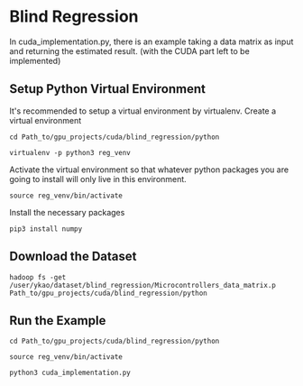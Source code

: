 # Blind Regression

In cuda_implementation.py, there is an example taking a data matrix as input and returning the estimated result. (with the CUDA part left to be implemented)

## Setup Python Virtual Environment
It's recommended to setup a virtual environment by virtualenv.
Create a virtual environment
```
cd Path_to/gpu_projects/cuda/blind_regression/python
```
```
virtualenv -p python3 reg_venv
```
Activate the virtual environment so that whatever python packages you are going to install will only live in this environment.
```
source reg_venv/bin/activate
```
Install the necessary packages
```
pip3 install numpy
```

## Download the Dataset
```
hadoop fs -get /user/ykao/dataset/blind_regression/Microcontrollers_data_matrix.p Path_to/gpu_projects/cuda/blind_regression/python
```

## Run the Example
```
cd Path_to/gpu_projects/cuda/blind_regression/python
```
```
source reg_venv/bin/activate
```
```
python3 cuda_implementation.py
```
